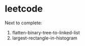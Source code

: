 # leetcode

Next to complete:
1. flatten-binary-tree-to-linked-list
2. largest-rectangle-in-histogram

